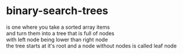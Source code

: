 # binary-search-trees

is one where you take a sorted array items </br> and turn them into a tree that
is full of nodes </br> with left node being lower than right node </br> the tree
starts at it's root and a node without nodes is called leaf node</br>
